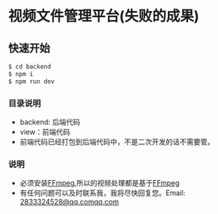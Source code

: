 # 视频文件管理平台(失败的成果)

## 快速开始

```bash
$ cd backend
$ npm i
$ npm run dev
```
### 目录说明

- backend: 后端代码
- view：前端代码
- 前端代码已经打包到后端代码中，不是二次开发的话不需要管。

### 说明

- 必须安装[FFmpeg](http://ffmpeg.org/),所以的视频处理都是基于[FFmpeg](http://ffmpeg.org/)
- 有任何问题可以及时联系我，我将尽快回复您。Email: 2833324528@qq.comqq.com